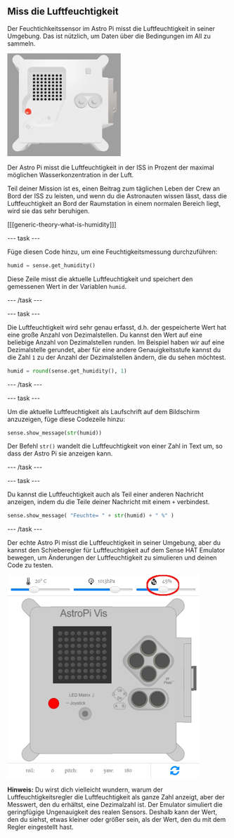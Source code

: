 ## Miss die Luftfeuchtigkeit

Der Feuchtichkeitssensor im Astro Pi misst die Luftfeuchtigkeit in seiner Umgebung. Das ist nützlich, um Daten über die Bedingungen im All zu sammeln.

![Der Trinket Sense HAT-Emulator, der ein Beispielprogramm ausführt, das den Wert der Luftfeuchtigkeit in weißen Buchstaben über die LED-Matrix laufen lässt](images/M0_3.gif)

Der Astro Pi misst die Luftfeuchtigkeit in der ISS in Prozent der maximal möglichen Wasserkonzentration in der Luft.

Teil deiner Mission ist es, einen Beitrag zum täglichen Leben der Crew an Bord der ISS zu leisten, und wenn du die Astronauten wissen lässt, dass die Luftfeuchtigkeit an Bord der Raumstation in einem normalen Bereich liegt, wird sie das sehr beruhigen.

[[[generic-theory-what-is-humidity]]]

--- task ---

Füge diesen Code hinzu, um eine Feuchtigkeitsmessung durchzuführen:

```python
humid = sense.get_humidity()
```

Diese Zeile misst die aktuelle Luftfeuchtigkeit und speichert den gemessenen Wert in der Variablen `humid`.

--- /task ---

--- task ---

Die Luftfeuchtigkeit wird sehr genau erfasst, d.h. der gespeicherte Wert hat eine große Anzahl von Dezimalstellen. Du kannst den Wert auf eine beliebige Anzahl von Dezimalstellen runden. Im Beispiel haben wir auf eine Dezimalstelle gerundet, aber für eine andere Genauigkeitsstufe kannst du die Zahl `1` zu der Anzahl der Dezimalstellen ändern, die du sehen möchtest.

```python
humid = round(sense.get_humidity(), 1)
```

--- /task ---

--- task ---

Um die aktuelle Luftfeuchtigkeit als Laufschrift auf dem Bildschirm anzuzeigen, füge diese Codezeile hinzu:

```python
sense.show_message(str(humid))
```

Der Befehl `str()` wandelt die Luftfeuchtigkeit von einer Zahl in Text um, so dass der Astro Pi sie anzeigen kann.

--- /task ---

--- task ---

Du kannst die Luftfeuchtigkeit auch als Teil einer anderen Nachricht anzeigen, indem du die Teile deiner Nachricht mit einem `+` verbindest.

```python
sense.show_message( "Feuchte= " + str(humid) + " %" )
```

--- /task ---

Der echte Astro Pi misst die Luftfeuchtigkeit in seiner Umgebung, aber du kannst den Schieberegler für Luftfeuchtigkeit auf dem Sense HAT Emulator bewegen, um Änderungen der Luftfeuchtigkeit zu simulieren und deinen Code zu testen.

![Ein beschrifteter Screenshot des Sense HAT-Emulators mit dem Codefenster links und dem Emulator rechts. Der Schieberegler zum Einstellen der Luftfeuchtigkeit ist in der oberen rechten Ecke eingekreist](images/humidity-slider.png)

**Hinweis:** Du wirst dich vielleicht wundern, warum der Luftfeuchtigkeitsregler die Luftfeuchtigkeit als ganze Zahl anzeigt, aber der Messwert, den du erhältst, eine Dezimalzahl ist. Der Emulator simuliert die geringfügige Ungenauigkeit des realen Sensors. Deshalb kann der Wert, den du siehst, etwas kleiner oder größer sein, als der Wert, den du mit dem Regler eingestellt hast.

